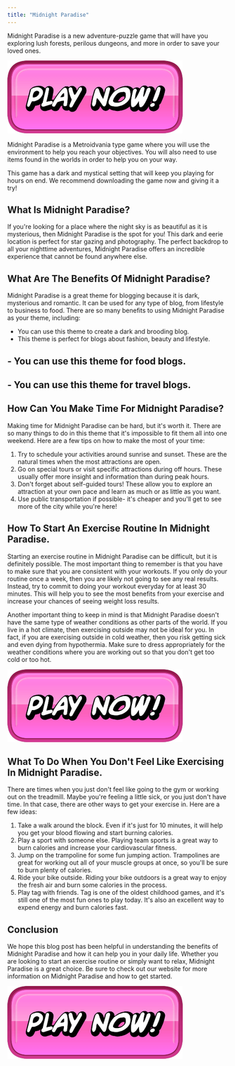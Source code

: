 ```yaml
---
title: "Midnight Paradise"
---
```


Midnight Paradise is a new adventure-puzzle game that will have you exploring lush forests, perilous dungeons, and more in order to save your loved ones.

[![button](https://github.com/erogames/erogames.github.io/blob/main/Play_Now.png?raw=true)](https://erogeshi.com/play-now)


Midnight Paradise is a Metroidvania type game where you will use the environment to help you reach your objectives. You will also need to use items found in the worlds in order to help you on your way.

This game has a dark and mystical setting that will keep you playing for hours on end. We recommend downloading the game now and giving it a try!

## What Is Midnight Paradise?

If you're looking for a place where the night sky is as beautiful as it is mysterious, then Midnight Paradise is the spot for you! This dark and eerie location is perfect for star gazing and photography. The perfect backdrop to all your nighttime adventures, Midnight Paradise offers an incredible experience that cannot be found anywhere else.

## What Are The Benefits Of Midnight Paradise?
Midnight Paradise is a great theme for blogging because it is dark, mysterious and romantic. It can be used for any type of blog, from lifestyle to business to food. There are so many benefits to using Midnight Paradise as your theme, including:
 - You can use this theme to create a dark and brooding blog.
 - This theme is perfect for blogs about fashion, beauty and lifestyle.
##  - You can use this theme for food blogs.
##  - You can use this theme for travel blogs.

## How Can You Make Time For Midnight Paradise?

Making time for Midnight Paradise can be hard, but it's worth it. There are so many things to do in this theme that it's impossible to fit them all into one weekend. Here are a few tips on how to make the most of your time: 

1. Try to schedule your activities around sunrise and sunset. These are the natural times when the most attractions are open.
2. Go on special tours or visit specific attractions during off hours. These usually offer more insight and information than during peak hours.
3. Don't forget about self-guided tours! These allow you to explore an attraction at your own pace and learn as much or as little as you want.
4. Use public transportation if possible- it's cheaper and you'll get to see more of the city while you're here!

## How To Start An Exercise Routine In Midnight Paradise.

Starting an exercise routine in Midnight Paradise can be difficult, but it is definitely possible. The most important thing to remember is that you have to make sure that you are consistent with your workouts. If you only do your routine once a week, then you are likely not going to see any real results. Instead, try to commit to doing your workout everyday for at least 30 minutes. This will help you to see the most benefits from your exercise and increase your chances of seeing weight loss results.

Another important thing to keep in mind is that Midnight Paradise doesn't have the same type of weather conditions as other parts of the world. If you live in a hot climate, then exercising outside may not be ideal for you. In fact, if you are exercising outside in cold weather, then you risk getting sick and even dying from hypothermia. Make sure to dress appropriately for the weather conditions where you are working out so that you don't get too cold or too hot.

[![button](https://github.com/erogames/erogames.github.io/blob/main/Play_Now.png?raw=true)](https://erogeshi.com/play-now)

## What To Do When You Don't Feel Like Exercising In Midnight Paradise.
There are times when you just don't feel like going to the gym or working out on the treadmill. Maybe you're feeling a little sick, or you just don't have time. In that case, there are other ways to get your exercise in. Here are a few ideas:


1. Take a walk around the block. Even if it's just for 10 minutes, it will help you get your blood flowing and start burning calories.
2. Play a sport with someone else. Playing team sports is a great way to burn calories and increase your cardiovascular fitness.
3. Jump on the trampoline for some fun jumping action. Trampolines are great for working out all of your muscle groups at once, so you'll be sure to burn plenty of calories.
4. Ride your bike outside. Riding your bike outdoors is a great way to enjoy the fresh air and burn some calories in the process.
5. Play tag with friends. Tag is one of the oldest childhood games, and it's still one of the most fun ones to play today. It's also an excellent way to expend energy and burn calories fast.

## Conclusion

We hope this blog post has been helpful in understanding the benefits of Midnight Paradise and how it can help you in your daily life. Whether you are looking to start an exercise routine or simply want to relax, Midnight Paradise is a great choice. Be sure to check out our website for more information on Midnight Paradise and how to get started.

[![button](https://github.com/erogames/erogames.github.io/blob/main/Play_Now.png?raw=true)](https://erogeshi.com/play-now)